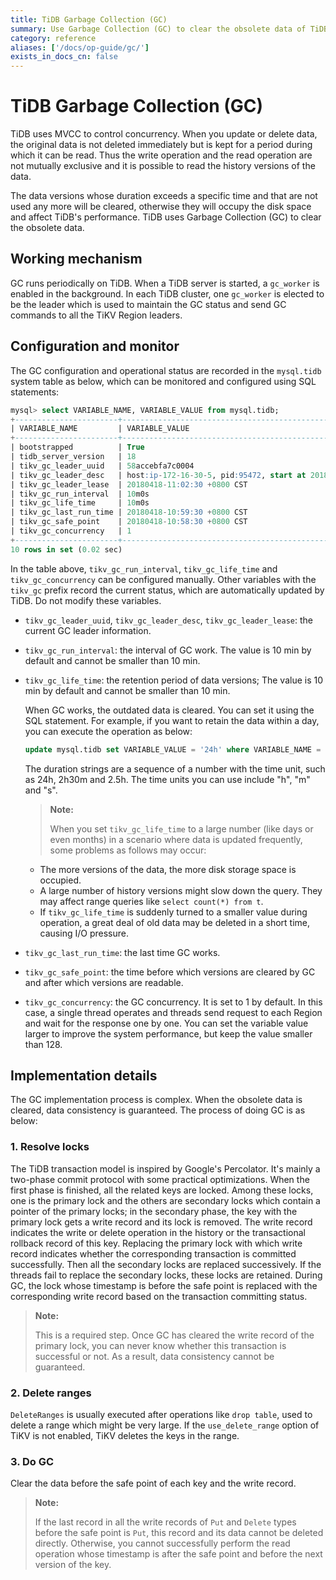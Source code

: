 ```yaml
---
title: TiDB Garbage Collection (GC)
summary: Use Garbage Collection (GC) to clear the obsolete data of TiDB.
category: reference
aliases: ['/docs/op-guide/gc/']
exists_in_docs_cn: false
---
```


# TiDB Garbage Collection (GC)

TiDB uses MVCC to control concurrency. When you update or delete data, the original data is not deleted immediately but is kept for a period during which it can be read. Thus the write operation and the read operation are not mutually exclusive and it is possible to read the history versions of the data.

The data versions whose duration exceeds a specific time and that are not used any more will be cleared, otherwise they will occupy the disk space and affect TiDB's performance. TiDB uses Garbage Collection (GC) to clear the obsolete data. 

## Working mechanism

GC runs periodically on TiDB. When a TiDB server is started, a `gc_worker` is enabled in the background. In each TiDB cluster, one `gc_worker` is elected to be the leader which is used to maintain the GC status and send GC commands to all the TiKV Region leaders. 

## Configuration and monitor

The GC configuration and operational status are recorded in the `mysql.tidb` system table as below, which can be monitored and configured using SQL statements:

```sql
mysql> select VARIABLE_NAME, VARIABLE_VALUE from mysql.tidb;
+-----------------------+------------------------------------------------------------------------------------------------+
| VARIABLE_NAME         | VARIABLE_VALUE                                                                                 |
+-----------------------+------------------------------------------------------------------------------------------------+
| bootstrapped          | True                                                                                           |
| tidb_server_version   | 18                                                                                             |
| tikv_gc_leader_uuid   | 58accebfa7c0004                                                                                |
| tikv_gc_leader_desc   | host:ip-172-16-30-5, pid:95472, start at 2018-04-11 13:43:30.73076656 +0800 CST m=+0.068873865 |
| tikv_gc_leader_lease  | 20180418-11:02:30 +0800 CST                                                                    |
| tikv_gc_run_interval  | 10m0s                                                                                          |
| tikv_gc_life_time     | 10m0s                                                                                          |
| tikv_gc_last_run_time | 20180418-10:59:30 +0800 CST                                                                    |
| tikv_gc_safe_point    | 20180418-10:58:30 +0800 CST                                                                    |
| tikv_gc_concurrency   | 1                                                                                              |
+-----------------------+------------------------------------------------------------------------------------------------+
10 rows in set (0.02 sec)
```

In the table above, `tikv_gc_run_interval`, `tikv_gc_life_time` and `tikv_gc_concurrency` can be configured manually. Other variables with the `tikv_gc` prefix record the current status, which are automatically updated by TiDB. Do not modify these variables.

- `tikv_gc_leader_uuid`, `tikv_gc_leader_desc`, `tikv_gc_leader_lease`: the current GC leader information.

- `tikv_gc_run_interval`: the interval of GC work. The value is 10 min by default and cannot be smaller than 10 min.

- `tikv_gc_life_time`: the retention period of data versions; The value is 10 min by default and cannot be smaller than 10 min.

    When GC works, the outdated data is cleared. You can set it using the SQL statement. For example, if you want to retain the data within a day, you can execute the operation as below:

    ```sql
    update mysql.tidb set VARIABLE_VALUE = '24h' where VARIABLE_NAME = 'tikv_gc_life_time';
    ```

    The duration strings are a sequence of a number with the time unit, such as 24h, 2h30m and 2.5h. The time units you can use include "h", "m" and "s".

    > **Note:**
    >
    > When you set `tikv_gc_life_time` to a large number (like days or even months) in a scenario where data is updated frequently, some problems as follows may occur: 
        
    - The more versions of the data, the more disk storage space is occupied.
    - A large number of history versions might slow down the query. They may affect range queries like `select count(*) from t`.
    - If `tikv_gc_life_time` is suddenly turned to a smaller value during operation, a great deal of old data may be deleted in a short time, causing I/O pressure.

- `tikv_gc_last_run_time`: the last time GC works.

- `tikv_gc_safe_point`: the time before which versions are cleared by GC and after which versions are readable.

- `tikv_gc_concurrency`: the GC concurrency. It is set to 1 by default. In this case, a single thread operates and threads send request to each Region and wait for the response one by one. You can set the variable value larger to improve the system performance, but keep the value smaller than 128.

## Implementation details

The GC implementation process is complex. When the obsolete data is cleared, data consistency is guaranteed. The process of doing GC is as below:

### 1. Resolve locks

The TiDB transaction model is inspired by Google's Percolator. It's mainly a two-phase commit protocol with some practical optimizations. When the first phase is finished, all the related keys are locked. Among these locks, one is the primary lock and the others are secondary locks which contain a pointer of the primary locks; in the secondary phase, the key with the primary lock gets a write record and its lock is removed. The write record indicates the write or delete operation in the history or the transactional rollback record of this key. Replacing the primary lock with which write record indicates whether the corresponding transaction is committed successfully. Then all the secondary locks are replaced successively. If the threads fail to replace the secondary locks, these locks are retained. During GC, the lock whose timestamp is before the safe point is replaced with the corresponding write record based on the transaction committing status.

> **Note:**
>
> This is a required step. Once GC has cleared the write record of the primary lock, you can never know whether this transaction is successful or not. As a result, data consistency cannot be guaranteed.

### 2. Delete ranges

`DeleteRanges` is usually executed after operations like `drop table`, used to delete a range which might be very large. If the `use_delete_range` option of TiKV is not enabled, TiKV deletes the keys in the range.

### 3. Do GC

Clear the data before the safe point of each key and the write record. 

> **Note:**
>
> If the last record in all the write records of `Put` and `Delete` types before the safe point is `Put`, this record and its data cannot be deleted directly. Otherwise, you cannot successfully perform the read operation whose timestamp is after the safe point and before the next version of the key. 
